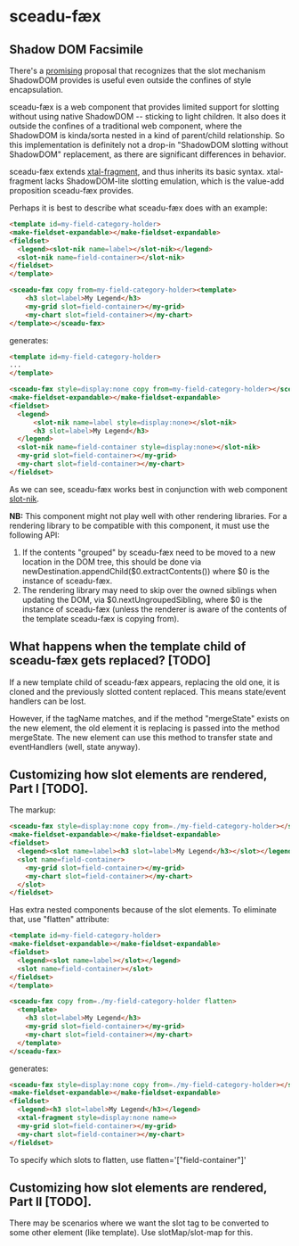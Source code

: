 # sceadu-fæx

## Shadow DOM Facsimile

There's a [promising](https://github.com/WICG/webcomponents/issues/909) proposal that recognizes that the slot mechanism ShadowDOM provides is useful even outside the confines of style encapsulation.

sceadu-fæx is a web component that provides limited support for slotting without using native ShadowDOM -- sticking to light children.  It also does it outside the confines of a traditional web component, where the ShadowDOM is kinda/sorta nested in a kind of parent/child relationship.  So this implementation is definitely not a drop-in "ShadowDOM slotting without ShadowDOM" replacement, as there are significant differences in behavior.

sceadu-fæx extends [xtal-fragment](https://github.com/bahrus/xtal-fragment), and thus inherits its basic syntax.  xtal-fragment lacks ShadowDOM-lite slotting emulation, which is the value-add proposition sceadu-fæx provides.

Perhaps it is best to describe what sceadu-fæx does with an example:

```html
<template id=my-field-category-holder>
<make-fieldset-expandable></make-fieldset-expandable>
<fieldset>
  <legend><slot-nik name=label></slot-nik></legend>
  <slot-nik name=field-container></slot-nik>
</fieldset>
</template>

<sceadu-fæx copy from=my-field-category-holder><template>
    <h3 slot=label>My Legend</h3>
    <my-grid slot=field-container></my-grid>
    <my-chart slot=field-container></my-chart>
</template></sceadu-fæx>
```

generates:

```html
<template id=my-field-category-holder>
...
</template>

<sceadu-fæx style=display:none copy from=my-field-category-holder></sceadu-fæx>
<make-fieldset-expandable></make-fieldset-expandable>
<fieldset>
  <legend>
      <slot-nik name=label style=display:none></slot-nik>
      <h3 slot=label>My Legend</h3>
  </legend>
  <slot-nik name=field-container style=display:none></slot-nik>
  <my-grid slot=field-container></my-grid>
  <my-chart slot=field-container></my-chart>
</fieldset>
```

As we can see, sceadu-fæx works best in conjunction with web component [slot-nik](https://github.com/bahrus/slot-nik).

**NB:**  This component might not play well with other rendering libraries. For a rendering library to be compatible with this component, it must use the following API:

1.  If the contents "grouped" by sceadu-fæx need to be moved to a new location in the DOM tree, this should be done via newDestination.appendChild($0.extractContents()) where $0 is the instance of sceadu-fæx.
2.  The rendering library may need to skip over the owned siblings when updating the DOM, via $0.nextUngroupedSibling, where $0 is the instance of sceadu-fæx (unless the renderer is aware of the contents of the template sceadu-fæx is copying from).

## What happens when the template child of sceadu-fæx gets replaced? [TODO]

If a new template child of sceadu-fæx appears, replacing the old one, it is cloned and the previously slotted content replaced.  This means state/event handlers can be lost.

However, if the tagName matches, and if the method "mergeState" exists on the new element, the old element it is replacing is passed into the method mergeState.  The new element can use this method to transfer state and eventHandlers (well, state anyway). 

## Customizing how slot elements are rendered, Part I [TODO].

The markup:

```html
<sceadu-fæx style=display:none copy from=./my-field-category-holder></sceadu-fæx>
<make-fieldset-expandable></make-fieldset-expandable>
<fieldset>
  <legend><slot name=label><h3 slot=label>My Legend</h3></slot></legend>
  <slot name=field-container>
    <my-grid slot=field-container></my-grid>
    <my-chart slot=field-container></my-chart>
  </slot>
</fieldset>
```

Has extra nested components because of the slot elements.  To eliminate that, use "flatten" attribute:

```html
<template id=my-field-category-holder>
<make-fieldset-expandable></make-fieldset-expandable>
<fieldset>
  <legend><slot name=label></slot></legend>
  <slot name=field-container></slot>
</fieldset>
</template>

<sceadu-fæx copy from=./my-field-category-holder flatten>
  <template>
    <h3 slot=label>My Legend</h3>
    <my-grid slot=field-container></my-grid>
    <my-chart slot=field-container></my-chart>
  </template>
</sceadu-fæx>
```

generates:

```html
<sceadu-fæx style=display:none copy from=./my-field-category-holder></sceadu-fæx>
<make-fieldset-expandable></make-fieldset-expandable>
<fieldset>
  <legend><h3 slot=label>My Legend</h3></legend>
  <xtal-fragment style=display:none name=>
  <my-grid slot=field-container></my-grid>
  <my-chart slot=field-container></my-chart>
</fieldset>
```

To specify which slots to flatten, use flatten='["field-container"]'

## Customizing how slot elements are rendered, Part II [TODO].

There may be scenarios where we want the slot tag to be converted to some other element (like template).  Use slotMap/slot-map for this.